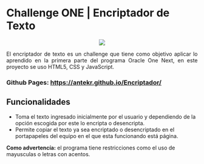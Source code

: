 # Challenge ONE | Encriptador de Texto

<p align="center">
<img src="https://github.com/AntekR/Encriptador/assets/83246281/4c58d761-c2f1-45c5-84ce-a107d8d4edbf">
</p>

<p align="justify">
El encriptador de texto es un challenge que tiene como objetivo aplicar lo aprendido en la primera parte del programa Oracle One Next, en este proyecto se uso HTML5, CSS y JavaScript. 
</p>

### Github Pages: https://antekr.github.io/Encriptador/

## Funcionalidades
- Toma el texto ingresado inicialmente por el usuario y dependiendo de la opción escogida por este lo encripta o desencripta. 
- Permite copiar el texto ya sea encriptado o desencriptado en el portapapeles del equipo en el que esta funcionando está página.

**Como advertencía:** el programa tiene restricciones como el uso de mayusculas o letras con acentos.
